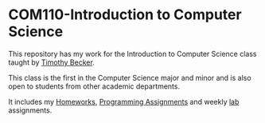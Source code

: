 # COM110-Introduction to Computer Science

This repository has my work for the Introduction to Computer Science class taught by [Timothy Becker](https://www.conncoll.edu/directories/faculty-profiles/timothy-becker/).

This class is the first in the Computer Science major and minor and is also open to students from other academic departments. 

It includes my [Homeworks](Homeworks), [Programming Assignments](Programming%20Assignments) and weekly [lab](Labs) assignments.
